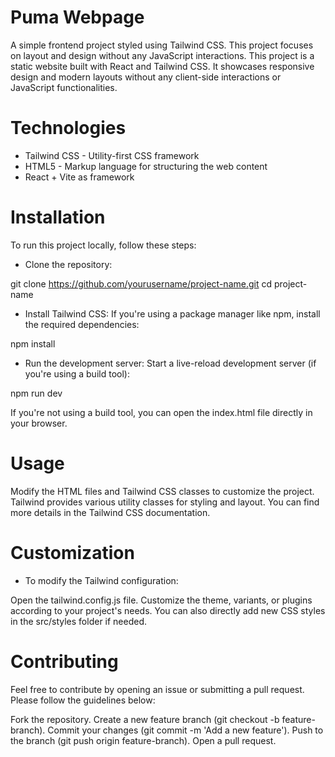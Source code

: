 # Puma Webpage
A simple frontend project styled using Tailwind CSS. This project focuses on layout and design without any JavaScript interactions.
This project is a static website built with React and Tailwind CSS. It showcases responsive design and modern layouts without any client-side interactions or JavaScript functionalities.

# Technologies

- Tailwind CSS - Utility-first CSS framework
- HTML5 - Markup language for structuring the web content
- React + Vite as framework

# Installation
To run this project locally, follow these steps:

* Clone the repository:

git clone https://github.com/yourusername/project-name.git
cd project-name

* Install Tailwind CSS: If you're using a package manager like npm, install the required dependencies:

npm install

* Run the development server: Start a live-reload development server (if you're using a build tool):

npm run dev

If you're not using a build tool, you can open the index.html file directly in your browser.

# Usage
Modify the HTML files and Tailwind CSS classes to customize the project. Tailwind provides various utility classes for styling and layout. You can find more details in the Tailwind CSS documentation.

# Customization

* To modify the Tailwind configuration:

Open the tailwind.config.js file.
Customize the theme, variants, or plugins according to your project's needs.
You can also directly add new CSS styles in the src/styles folder if needed.

# Contributing

Feel free to contribute by opening an issue or submitting a pull request. Please follow the guidelines below:

Fork the repository.
Create a new feature branch (git checkout -b feature-branch).
Commit your changes (git commit -m 'Add a new feature').
Push to the branch (git push origin feature-branch).
Open a pull request.